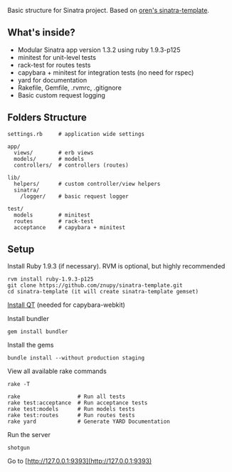 Basic structure for Sinatra project. Based on [oren's sinatra-template](https://github.com/oren/sinatra-template.git).

What's inside?
--------------

* Modular Sinatra app version 1.3.2 using ruby 1.9.3-p125
* minitest for unit-level tests
* rack-test for routes tests
* capybara + minitest for integration tests (no need for rspec)
* yard for documentation
* Rakefile, Gemfile, .rvmrc, .gitignore
* Basic custom request logging

Folders Structure
------------------

    settings.rb     # application wide settings

    app/
      views/		# erb views
      models/		# models
	  controllers/	# controllers (routes)

    lib/
      helpers/		# custom controller/view helpers
      sinatra/
        /logger/	# basic request logger

    test/         
      models      	# minitest
      routes      	# rack-test
      acceptance 	# capybara + minitest

Setup
-----

Install Ruby 1.9.3 (if necessary). RVM is optional, but highly recommended

    rvm install ruby-1.9.3-p125
    git clone https://github.com/znupy/sinatra-template.git
    cd sinatra-template (it will create sinatra-template gemset)

[Install QT](https://github.com/thoughtbot/capybara-webkit/wiki/Installing-Qt-and-compiling-capybara-webkit) (needed for capybara-webkit)

Install bundler

    gem install bundler

Install the gems

    bundle install --without production staging

View all available rake commands

    rake -T

    rake                  # Run all tests
    rake test:acceptance  # Run acceptance tests
    rake test:models      # Run models tests
    rake test:routes      # Run routes tests
    rake yard             # Generate YARD Documentation

Run the server

    shotgun

Go to [http://127.0.0.1:9393](http://127.0.0.1:9393)


